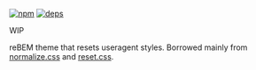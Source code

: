 [![npm](https://img.shields.io/npm/v/rebem-theme-reset.svg?style=flat-square)](https://www.npmjs.com/package/rebem-theme-reset)
[![deps](https://img.shields.io/gemnasium/rebem/theme-reset.svg?style=flat-square)](https://gemnasium.com/rebem/theme-reset)

WIP

reBEM theme that resets useragent styles. Borrowed mainly from [normalize.css](https://github.com/necolas/normalize.css/) and [reset.css](http://cssreset.com/scripts/eric-meyer-reset-css/).
